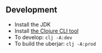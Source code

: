 ## Development

* Install the JDK
* Install [the Clojure CLI tool](https://clojure.org/guides/getting_started#_clojure_installer_and_cli_tools)
* To develop: `clj -A:dev`
* To build the uberjar: `clj -A:prod`

